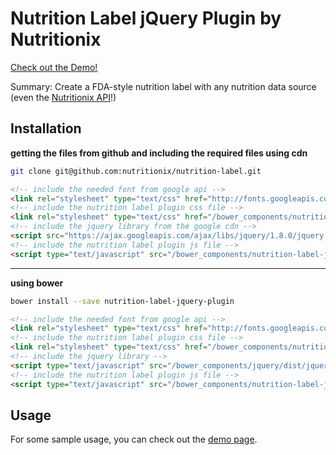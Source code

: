 Nutrition Label jQuery Plugin by Nutritionix
============================================

[Check out the Demo!](http://dev2.nutritionix.com/html/label-jquery-plugin/demo/demo.html)

Summary: Create a FDA-style nutrition label with any nutrition data source (even the [Nutritionix API](http://www.nutritionix.com/api)!)


Installation
------------

**getting the files from github and including the required files using cdn**
```sh
git clone git@github.com:nutritionix/nutrition-label.git
```

```html
<!-- include the needed font from google api -->
<link rel="stylesheet" type="text/css" href="http://fonts.googleapis.com/css?family=Archivo+Black" />
<!-- include the nutrition label plugin css file -->
<link rel="stylesheet" type="text/css" href="/bower_components/nutrition-label-jquery-plugin/dist/css/nutritionLabel-min.css">
<!-- include the jquery library from the google cdn -->
<script src="https://ajax.googleapis.com/ajax/libs/jquery/1.8.0/jquery.min.js"></script>
<!-- include the nutrition label plugin js file -->
<script type="text/javascript" src="/bower_components/nutrition-label-jquery-plugin/dist/js/nutritionLabel-min.js"></script>
```

***

**using bower**
```sh
bower install --save nutrition-label-jquery-plugin
```

```html
<!-- include the needed font from google api -->
<link rel="stylesheet" type="text/css" href="http://fonts.googleapis.com/css?family=Archivo+Black" />
<!-- include the nutrition label plugin css file -->
<link rel="stylesheet" type="text/css" href="/bower_components/nutrition-label-jquery-plugin/dist/css/nutritionLabel-min.css">
<!-- include the jquery library -->
<script type="text/javascript" src="/bower_components/jquery/dist/jquery.min.js"></script>
<!-- include the nutrition label plugin js file -->
<script type="text/javascript" src="/bower_components/nutrition-label-jquery-plugin/dist/js/nutritionLabel-min.js"></script>
```


Usage
-----

For some sample usage, you can check out the [demo page](http://dev2.nutritionix.com/html/label-jquery-plugin/demo/demo.html).
